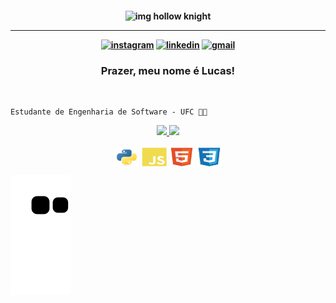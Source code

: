 <h4 align="center">

![img hollow knight](https://cdna.artstation.com/p/assets/images/images/037/786/530/original/camille-unknown-hk.gif?1621327281)
  
<hr>

<!--links-->
[![instagram](https://img.shields.io/badge/-instagram-red?style=for-the-badge&logo=instagram&logoColor=white&link=https://github.com/XxlukaianxX)](https://www.instagram.com/_lukaian/)
[![linkedin](https://img.shields.io/badge/-Linkedin-blue?style=for-the-badge&logo=Linkedin&logoColor=white&link=https://github.com/XxlukaianxX)](https://www.linkedin.com/in/lukaian/)
[![gmail](https://img.shields.io/badge/Gmail-D14836?style=for-the-badge&logo=gmail&logoColor=white&link=https://github.com/XxlukaianxX)](mailto:lukaian8979@hotmail.com)
  
</h4>


<!--about-->
<h3 align="center">Prazer, meu nome é Lucas!</h3><br>

```
Estudante de Engenharia de Software - UFC 👨‍💻
```
 

<!--stats-->
<div align="center">
  <a href="https://github.com/XxlukaianxX">
    <img height="180em" src="https://github-readme-stats.vercel.app/api?username=XxlukaianxX&show_icons=true&theme=tokyonight&include_all_commits=true&count_private=true"/>
    <img height="180em" src="https://github-readme-stats.vercel.app/api/top-langs/?username=XxlukaianxX&layout=compact&langs_count=7&theme=tokyonight"/>
  </a>
</div>


<!--icons-->
<div align="center" style="display: inline_block"><br>
  <img align="center" alt="python" height="30" width="40" src="https://raw.githubusercontent.com/devicons/devicon/master/icons/python/python-original.svg">
  <img align="center" alt="js" height="30" width="40" src="https://raw.githubusercontent.com/devicons/devicon/master/icons/javascript/javascript-plain.svg">
  <img align="center" alt="html" height="30" width="40" src="https://raw.githubusercontent.com/devicons/devicon/master/icons/html5/html5-original.svg">
  <img align="center" alt="css" height="30" width="40" src="https://raw.githubusercontent.com/devicons/devicon/master/icons/css3/css3-original.svg">
</div>
 
 
<!--snake animation-->
![snake animation](https://github.com/XxlukaianxX/XxlukaianxX/blob/output/github-contribution-grid-snake.svg)
